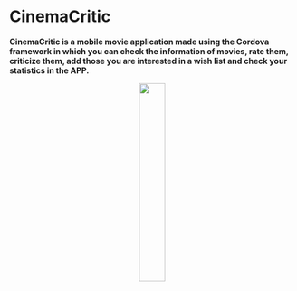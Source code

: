 CinemaCritic
=======================
**CinemaCritic is a mobile movie application made using the Cordova framework in which you can check the information of movies, rate them, criticize them, add those you are interested in a wish list and check your statistics in the APP.** 

<p align="center">
  <img width="30%"
  height="30%" src="https://cloud.githubusercontent.com/assets/10437944/26514460/463dc24e-4272-11e7-8272-61f48e434ef0.jpg">
</p>






